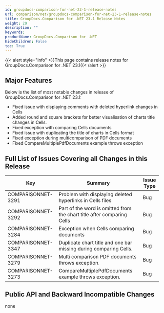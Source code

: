 ```yaml
---
id: groupdocs-comparison-for-net-23-1-release-notes
url: comparison/net/groupdocs-comparison-for-net-23-1-release-notes
title: GroupDocs.Comparison for .NET 23.1 Release Notes
weight: 20
description: ""
keywords: 
productName: GroupDocs.Comparison for .NET
hideChildren: False
toc: True
---
```

{{< alert style="info" >}}This page contains release notes for GroupDocs.Comparison for .NET 23.1{{< /alert >}}

## Major Features

Below is the list of most notable changes in release of GroupDocs.Comparison for .NET 23.1:

*   Fixed issue with displaying comments with deleted hyperlink changes in Cells
*   Added round and square brackets for better visualisation of charts title changes in Cells.
*   Fixed exception with comparing Cells documents
*   Fixed issue with duplicating the title of charts in Cells format
*   Fixed exception during multicomparison of PDF documents
*   Fixed CompareMultiplePdfDocuments example throws exception


## Full List of Issues Covering all Changes in this Release

| Key | Summary | Issue Type |
| --- | --- | --- |
| COMPARISONNET-3291 | Problem with displaying deleted hyperlinks in Cells files | Bug |
| COMPARISONNET-3292 | Part of the word is omitted from the chart title after comparing Cells | Bug |
| COMPARISONNET-3284 | Exception when Cells comparing documents | Bug |
| COMPARISONNET-3347 | Duplicate chart title and one bar missing during comparing Cells. | Bug |
| COMPARISONNET-3279 | Multi comparison PDF documents throws exception. | Bug |
| COMPARISONNET-3273 |CompareMultiplePdfDocuments example throws exception. | Bug |

 

## Public API and Backward Incompatible Changes
none